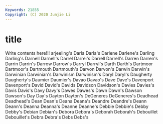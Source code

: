 ```yaml
---
Keywords: 21855
Copyright: (C) 2020 Junjie Li
---
```


# title

Write contents here!!!
arjeeling's 
Darla 
Darla's
Darlene 
Darlene's 
Darling 
Darling's 
Darnell 
Darnell's 
Darrel 
Darrel's 
Darrell 
Darrell's
Darren 
Darren's 
Darrin 
Darrin's 
Darrow 
Darrow's 
Darryl 
Darryl's 
Darth 
Darth's
Dartmoor 
Dartmoor's 
Dartmouth 
Dartmouth's 
Darvon 
Darvon's 
Darwin 
Darwin's 
Darwinian 
Darwinian's
Darwinism 
Darwinism's 
Daryl 
Daryl's 
Daugherty 
Daugherty's 
Daumier 
Daumier's 
Davao 
Davao's
Dave 
Dave's 
Davenport 
Davenport's 
David 
David's 
Davids 
Davidson 
Davidson's 
Davies
Davies's 
Davis 
Davis's 
Davy 
Davy's 
Dawes 
Dawes's 
Dawn 
Dawn's 
Dawson
Dawson's 
Day 
Day's 
Dayton 
Dayton's 
DeGeneres 
DeGeneres's 
Deadhead 
Deadhead's 
Dean
Dean's 
Deana 
Deana's 
Deandre 
Deandre's 
Deann 
Deann's 
Deanna 
Deanna's 
Deanne
Deanne's 
Debbie 
Debbie's 
Debby 
Debby's 
Debian 
Debian's 
Debora 
Debora's 
Deborah
Deborah's 
Debouillet 
Debouillet's 
Debra 
Debra's 
Debs 
Debs's 
